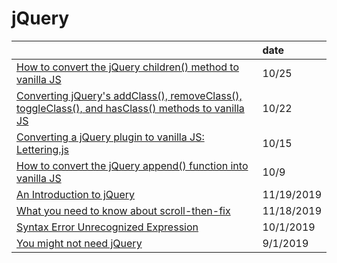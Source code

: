 # jQuery

|  | date |
| :--- | :--- |
| [How to convert the jQuery children\(\) method to vanilla JS](https://gomakethings.com/how-to-convert-the-jquery-children-method-to-vanilla-js/) | 10/25 |
| [Converting jQuery's addClass\(\), removeClass\(\), toggleClass\(\), and hasClass\(\) methods to vanilla JS](https://gomakethings.com/converting-jquerys-addclass-removeclass-toggleclass-and-hasclass-methods-to-vanilla-js/) | 10/22 |
| [Converting a jQuery plugin to vanilla JS: Lettering.js](https://gomakethings.com/converting-a-jquery-plugin-to-vanilla-js-lettering.js/) | 10/15 |
| [How to convert the jQuery append\(\) function into vanilla JS](https://gomakethings.com/how-to-convert-the-jquery-append-function-into-vanilla-js/) | 10/9 |
| [An Introduction to jQuery](https://itnext.io/an-introduction-to-jquery-53d821e13153) | 11/19/2019 |
| [What you need to know about scroll-then-fix](https://medium.com/@christinagreene5/what-you-need-to-know-about-scroll-then-fix-17ce50364c15) | 11/18/2019 |
| [Syntax Error Unrecognized Expression](https://www.kevinleary.net/jquery-syntax-error-unrecognized-expression/) | 10/1/2019 |
| [You might not need jQuery](http://youmightnotneedjquery.com/) | 9/1/2019 |

